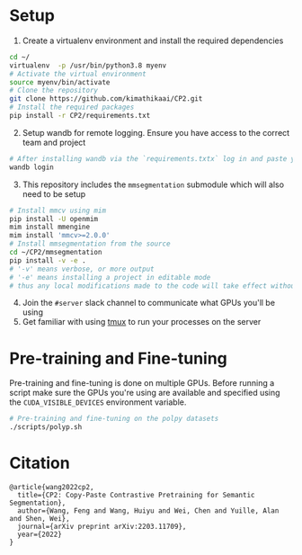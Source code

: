 # Setup
1. Create a virtualenv environment and install the required dependencies
```bash
cd ~/
virtualenv  -p /usr/bin/python3.8 myenv
# Activate the virtual environment
source myenv/bin/activate
# Clone the repository
git clone https://github.com/kimathikaai/CP2.git
# Install the required packages
pip install -r CP2/requirements.txt
```
2. Setup wandb for remote logging. Ensure you have access to the correct team and project
```bash
# After installing wandb via the `requirements.txtx` log in and paste your API key
wandb login
```
3. This repository includes the `mmsegmentation` submodule which will also need to be setup
```bash
# Install mmcv using mim
pip install -U openmim
mim install mmengine
mim install 'mmcv>=2.0.0'
# Install mmsegmentation from the source
cd ~/CP2/mmsegmentation
pip install -v -e .
# '-v' means verbose, or more output
# '-e' means installing a project in editable mode
# thus any local modifications made to the code will take effect without reinstallation
```
4. Join the `#server` slack channel to communicate what GPUs you'll be using
5. Get familiar with using [tmux](https://hamvocke.com/blog/a-quick-and-easy-guide-to-tmux/) to run your processes on the server

# Pre-training and Fine-tuning
Pre-training and fine-tuning is done on multiple GPUs. Before running a script make sure the GPUs you're using are available and specified using the `CUDA_VISIBLE_DEVICES` environment variable.
```bash
# Pre-training and fine-tuning on the polpy datasets
./scripts/polyp.sh
```

# Citation
```
@article{wang2022cp2,
  title={CP2: Copy-Paste Contrastive Pretraining for Semantic Segmentation},
  author={Wang, Feng and Wang, Huiyu and Wei, Chen and Yuille, Alan and Shen, Wei},
  journal={arXiv preprint arXiv:2203.11709},
  year={2022}
}
```
